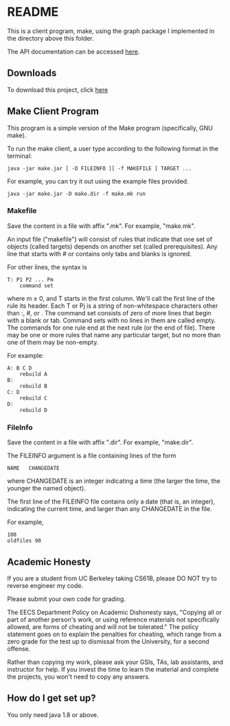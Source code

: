 # README #

This is a client program, make, using the graph package I implemented in the directory above this folder. 

The API documentation can be accessed [here](https://tugan0329.bitbucket.io/docs/graph/).

## Downloads ##
To download this project, click [here](http://tugan0329.bitbucket.io/downloads/make.zip)

## Make Client Program ##
This program is a simple version of the Make program (specifically, GNU make).

To run the make client, a user type according to the following format in the terminal:
```
java -jar make.jar [ -D FILEINFO ][ -f MAKEFILE ] TARGET ...
```

For example, you can try it out using the example files provided.
```
java -jar make.jar -D make.dir -f make.mk run
```

### Makefile ###
Save the content in a file with affix ".mk". For example, "make.mk".

An input file ("makefile") will consist of rules that indicate that one set of objects (called targets) depends on another set (called prerequisites). Any line that starts with # or contains only tabs and blanks is ignored. 

For other lines, the syntax is
```
T: P1 P2 ... Pm
    command set
```
where m ≥ 0, and T starts in the first column. We'll call the first line of the rule its header. Each T or Pj is a string of non-whitespace characters other than :, #, or \. The command set consists of zero of more lines that begin with a blank or tab. Command sets with no lines in them are called empty. The commands for one rule end at the next rule (or the end of file). There may be one or more rules that name any particular target, but no more than one of them may be non-empty.

For example:
```
A: B C D
    rebuild A
B: 
    rebuild B
C: D
    rebuild C
D:
    rebuild D
```

### FileInfo ###
Save the content in a file with affix ".dir". For example, "make.dir".

The FILEINFO argument is a file containing lines of the form
```
NAME   CHANGEDATE
```
where CHANGEDATE is an integer indicating a time (the larger the time, the younger the named object).  

The first line of the FILEINFO file contains only a date (that is, an integer), indicating the current time, and larger than any CHANGEDATE in the file.

For example,
```
100
oldfiles 90
```

## Academic Honesty ##
If you are a student from UC Berkeley taking CS61B, please DO NOT try to reverse engineer my code. 

Please submit your own code for grading.

The EECS Department Policy on Academic Dishonesty says, "Copying all or part of another person's work, or using reference materials not specifically allowed, are forms of cheating and will not be tolerated." The policy statement goes on to explain the penalties for cheating, which range from a zero grade for the test up to dismissal from the University, for a second offense.

Rather than copying my work, please ask your GSIs, TAs, lab assistants, and instructor for help. If you invest the time to learn the material and complete the projects, you won't need to copy any answers.


## How do I get set up? ##

You only need java 1.8 or above.

